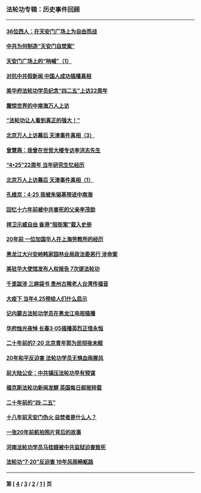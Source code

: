 ### 法轮功专辑：历史事件回顾
---
#### [36位西人：在天安门广场上为自由而战](../../pages/nf5793/n13390029.md?03190430) 
#### [中共为何制造“天安门自焚案”](../../pages/nf5793/n13183270.md?03190430) 
#### [天安门广场上的“呐喊”（1）](../../pages/nf5793/n13105277.md?03190430) 
#### [对抗中共假新闻 中国人成功插播真相](../../pages/nf5793/n12910618.md?03190430) 
#### [美华府法轮功学员纪念“四二五”上访22周年](../../pages/nf5793/n12904445.md?03190430) 
#### [震惊世界的中南海万人上访](../../pages/nf5793/n12903976.md?03190430) 
#### [“法轮功让人看到真正的强大！”](../../pages/nf5793/n12903195.md?03190430) 
#### [北京万人上访幕后 天津事件真相（3）](../../pages/nf5793/n12902807.md?03190430) 
#### [曾慧燕：我曾在世贸大楼专访李洪志先生](../../pages/nf5793/n12898729.md?03190430) 
#### [“4•25”22周年 当年研究生忆经历](../../pages/nf5793/n12894152.md?03190430) 
#### [北京万人上访幕后 天津事件真相（1）](../../pages/nf5793/n12885174.md?03190430) 
#### [孔维京：4·25 我被朱镕基带进中南海](../../pages/nf5793/n12864987.md?03190430) 
#### [回忆十六年前被中共害死的父亲李茂勋](../../pages/nf5793/n12880270.md?03190430) 
#### [捍卫示威自由 香港“阻街案”载入史册](../../pages/nf5793/n12811245.md?03190430) 
#### [20年前 一位加国华人在上海劳教所的经历](../../pages/nf5793/n12707932.md?03190430) 
#### [黑龙江大兴安岭韩家园林业局政法委恶行 涉命案](../../pages/nf5793/n12622815.md?03190430) 
#### [美驻华大使馆发布人权报告 7次提法轮功](../../pages/nf5793/n12520541.md?03190430) 
#### [千里跋涉 三麻袋书 贵州古稀老人台湾传福音](../../pages/nf5793/n12198750.md?03190430) 
#### [大疫下 当年4.25带给人们什么启示](../../pages/nf5793/n12058565.md?03190430) 
#### [记内蒙古法轮功学员在黑龙江电视插播](../../pages/nf5793/n11699194.md?03190430) 
#### [华府烛光夜悼 长春3·05插播英烈正信永恒](../../pages/nf5793/n11397432.md?03190430) 
#### [二十年前的7·20 北京青年郭为民彻夜未眠](../../pages/nf5793/n11354195.md?03190430) 
#### [20年和平反迫害 法轮功学员无惧血雨腥风](../../pages/nf5793/n11348279.md?03190430) 
#### [前大陆公安：中共镇压法轮功早有预谋](../../pages/nf5793/n11352168.md?03190430) 
#### [福克斯法轮功新闻发酵  英国每日邮报转载](../../pages/nf5793/n11285952.md?03190430) 
#### [二十年前的“四·二五”](../../pages/nf5793/n11207639.md?03190430) 
#### [十八年前天安门伪火 自焚者是什么人？](../../pages/nf5793/n10996556.md?03190430) 
#### [一张20年前航拍照片背后的故事](../../pages/nf5793/n10693797.md?03190430) 
#### [河南法轮功学员马桂娥被中共监狱迫害致死](../../pages/nf5793/n10684974.md?03190430) 
#### [法轮功“7‧20”反迫害 19年风雨崎岖路](../../pages/nf5793/n10570834.md?03190430) 

---
#### 第 [ [4](./4.md?03190430) / [3](./3.md?03190430) / [2](./2.md?03190430) / [1](./1.md?03190430) ] 页
